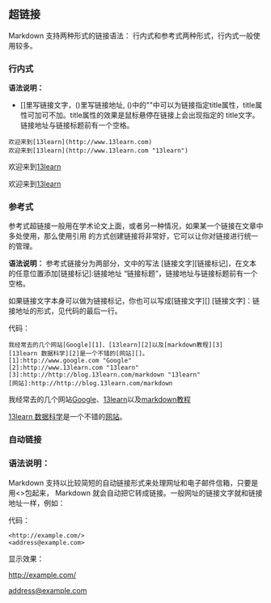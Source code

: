 ## 超链接
Markdown 支持两种形式的链接语法： 行内式和参考式两种形式，行内式一般使用较多。

### 行内式

**语法说明：**

*  []里写链接文字，()里写链接地址, ()中的""中可以为链接指定title属性，title属性可加可不加。title属性的效果是鼠标悬停在链接上会出现指定的 title文字。链接地址与链接标题前有一个空格。

```other
欢迎来到[13learn](http://www.13learn.com)
欢迎来到[13learn](http://www.13learn.com "13learn")
```

欢迎来到[13learn](http://www.13learn.com)

欢迎来到[13learn](http://www.13learn.com "13learn")

### 参考式

参考式超链接一般用在学术论文上面，或者另一种情况，如果某一个链接在文章中多处使用，那么使用引用 的方式创建链接将非常好，它可以让你对链接进行统一的管理。

**语法说明：** 
参考式链接分为两部分，文中的写法 [链接文字][链接标记]，在文本的任意位置添加[链接标记]:链接地址 “链接标题”，链接地址与链接标题前有一个空格。

如果链接文字本身可以做为链接标记，你也可以写成[链接文字][] 
[链接文字]：链接地址的形式，见代码的最后一行。

代码：
```other
我经常去的几个网站[Google][1]、[13learn][2]以及[markdown教程][3]
[13learn 数据科学][2]是一个不错的[网站][]。
[1]:http://www.google.com "Google"
[2]:http://www.13learn.com "13learn"
[3]:http://http://blog.13learn.com/markdown "13learn"
[网站]:http://http://blog.13learn.com/markdown
```

我经常去的几个网站[Google][1]、[13learn][2]以及[markdown教程][3]

[13learn 数据科学][2]是一个不错的[网站][]。

[1]:http://www.google.com "Google"
[2]:http://www.13learn.com "13learn"
[3]:http://http://blog.13learn.com/markdown "13learn"
[网站]:http://http://blog.13learn.com/markdown


### 自动链接

### 语法说明： 
Markdown 支持以比较简短的自动链接形式来处理网址和电子邮件信箱，只要是用<>包起来， Markdown 就会自动把它转成链接。一般网址的链接文字就和链接地址一样，例如：

代码：
```other
<http://example.com/>
<address@example.com>
```
显示效果：

<http://example.com/>

<address@example.com>